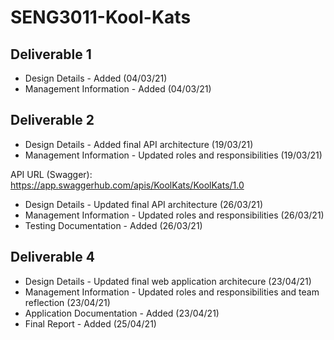 # SENG3011-Kool-Kats
## Deliverable 1
* Design Details - Added (04/03/21)
* Management Information - Added (04/03/21)


## Deliverable 2
* Design Details - Added final API architecture (19/03/21)
* Management Information - Updated roles and responsibilities (19/03/21)

API URL (Swagger): https://app.swaggerhub.com/apis/KoolKats/KoolKats/1.0

* Design Details - Updated final API architecture (26/03/21)
* Management Information - Updated roles and responsibilities (26/03/21)
* Testing Documentation - Added (26/03/21)

## Deliverable 4
* Design Details - Updated final web application architecure (23/04/21)
* Management Information - Updated roles and responsibilities and team reflection (23/04/21)
* Application Documentation - Added (23/04/21)
* Final Report - Added (25/04/21)
